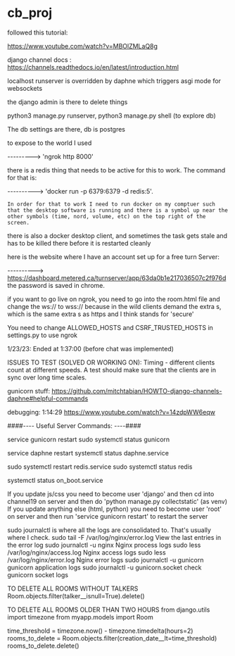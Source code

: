 # cb_proj
followed this tutorial: 

https://www.youtube.com/watch?v=MBOlZMLaQ8g

django channel docs : https://channels.readthedocs.io/en/latest/introduction.html 

localhost runserver is overridden by daphne which triggers asgi mode for websockets

the django admin is there to delete things

python3 manage.py runserver, python3 manage.py shell (to explore db) 

The db settings are there, db is postgres 

to expose to the world I used 

---------> 'ngrok http 8000'

there is a redis thing that needs to be active for this to work. The command for that is:


----------> 'docker run -p 6379:6379 -d redis:5'. 
 
    In order for that to work I need to run docker on my comptuer such that the desktop software is running and there is a symbol up near the other symbols (time, nord, volume, etc) on the top right of the screen. 

there is also a docker desktop client, and sometimes the task gets stale and has to be killed there before it is restarted cleanly 

here is the website where I have an account set up for a free turn Server: 

----------> https://dashboard.metered.ca/turnserver/app/63da0b1e217036507c2f976d the password is saved in chrome. 

if you want to go live on ngrok, you need to go into the room.html file and change the ws:// to wss:// because in the wild clients demand the extra s, which is the same extra s as https and I think stands for 'secure' 

You need to change ALLOWED_HOSTS and CSRF_TRUSTED_HOSTS in settings.py to use ngrok

1/23/23:
Ended at 1:37:00 (before chat was implemented)



ISSUES TO TEST (SOLVED OR WORKING ON):
Timing - different clients count at different speeds. A test should make sure that the clients are in sync over long time scales. 


gunicorn stuff: 
https://github.com/mitchtabian/HOWTO-django-channels-daphne#helpful-commands


debugging: 1:14:29
https://www.youtube.com/watch?v=14zdpWW6eqw


####---- Useful Server Commands: ----####

service gunicorn restart
sudo systemctl status gunicorn

service daphne restart
systemctl status daphne.service

sudo systemctl restart redis.service
sudo systemctl status redis

systemctl status on_boot.service

If you update js/css you need to become user 'django' and then cd into channel19 on server and then do 'python manage.py collectstatic' (as venv)
If you update anything else (html, python) you need to become user 'root' on server and then run 'service gunicorn restart' to restart the server 


sudo journalctl is where all the logs are consolidated to. That's usually where I check.
sudo tail -F /var/log/nginx/error.log View the last entries in the error log
sudo journalctl -u nginx Nginx process logs
sudo less /var/log/nginx/access.log Nginx access logs
sudo less /var/log/nginx/error.log Nginx error logs
sudo journalctl -u gunicorn gunicorn application logs
sudo journalctl -u gunicorn.socket check gunicorn socket logs


TO DELETE ALL ROOMS WITHOUT TALKERS 
Room.objects.filter(talker__isnull=True).delete()



TO DELETE ALL ROOMS OLDER THAN TWO HOURS 
from django.utils import timezone
from myapp.models import Room

time_threshold = timezone.now() - timezone.timedelta(hours=2)
rooms_to_delete = Room.objects.filter(creation_date__lt=time_threshold)
rooms_to_delete.delete()